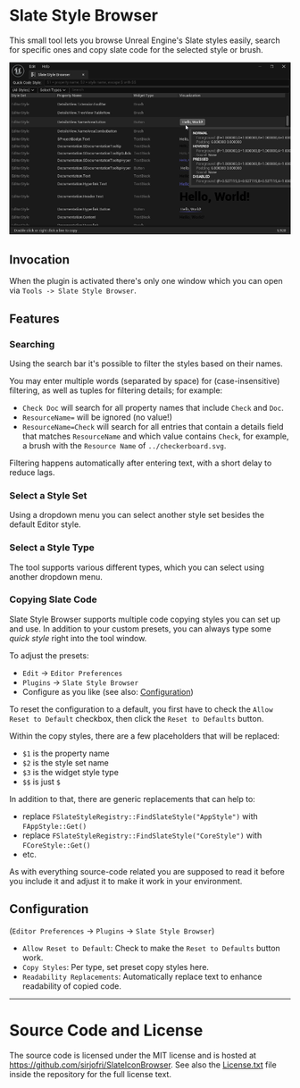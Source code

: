 # Slate Style Browser

This small tool lets you browse Unreal Engine's Slate styles easily, search for specific ones and copy slate code for the selected style or brush.

![Screenshot of the window](Documentation/WindowScreenshot.png)

## Invocation

When the plugin is activated there's only one window which you can open via `Tools -> Slate Style Browser`.

## Features

### Searching

Using the search bar it's possible to filter the styles based on their names.

You may enter multiple words (separated by space) for (case-insensitive) filtering, as well as tuples for filtering details; for example:

* `Check Doc` will search for all property names that include `Check` and `Doc`.
* `ResourceName=` will be ignored (no value!)
* `ResourceName=Check` will search for all entries that contain a details field that matches `ResourceName` and which value contains `Check`, for example, a brush with the `Resource Name` of `../checkerboard.svg`.

Filtering happens automatically after entering text, with a short delay to reduce lags.

### Select a Style Set

Using a dropdown menu you can select another style set besides the default Editor style.

### Select a Style Type

The tool supports various different types, which you can select using another dropdown menu.

### Copying Slate Code

Slate Style Browser supports multiple code copying styles you can set up and use.
In addition to your custom presets, you can always type some _quick style_ right into the tool window.

To adjust the presets:

* `Edit` &rarr; `Editor Preferences`
* `Plugins` &rarr; `Slate Style Browser`
* Configure as you like (see also: [Configuration](#Configuration))

To reset the configuration to a default, you first have to check the `Allow Reset to Default` checkbox, then click the `Reset to Defaults` button.

Within the copy styles, there are a few placeholders that will be replaced:

* `$1` is the property name
* `$2` is the style set name
* `$3` is the widget style type
* `$$` is just `$`

In addition to that, there are generic replacements that can help to:

* replace `FSlateStyleRegistry::FindSlateStyle("AppStyle")` with `FAppStyle::Get()`
* replace `FSlateStyleRegistry::FindSlateStyle("CoreStyle")` with `FCoreStyle::Get()`
* etc.

As with everything source-code related you are supposed to read it before you include it and adjust it to make it work in your environment.

## Configuration

(`Editor Preferences` &rarr; `Plugins` &rarr; `Slate Style Browser`)

* `Allow Reset to Default`: Check to make the `Reset to Defaults` button work.
* `Copy Styles`: Per type, set preset copy styles here.
* `Readability Replacements`: Automatically replace text to enhance readability of copied code.

---

# Source Code and License

The source code is licensed under the MIT license and is hosted at <https://github.com/sirjofri/SlateIconBrowser>.
See also the [License.txt](https://github.com/sirjofri/SlateIconBrowser/blob/master/License.txt) file inside the repository for the full license text.